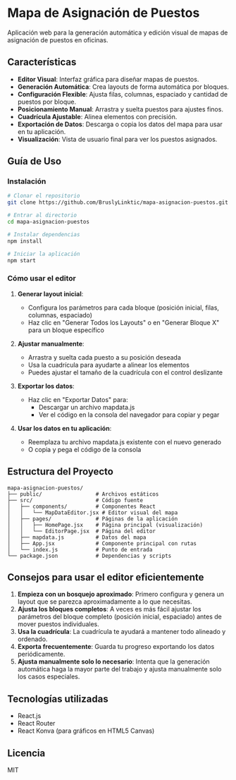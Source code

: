 # Mapa de Asignación de Puestos

Aplicación web para la generación automática y edición visual de mapas de asignación de puestos en oficinas.

## Características

- **Editor Visual**: Interfaz gráfica para diseñar mapas de puestos.
- **Generación Automática**: Crea layouts de forma automática por bloques.
- **Configuración Flexible**: Ajusta filas, columnas, espaciado y cantidad de puestos por bloque.
- **Posicionamiento Manual**: Arrastra y suelta puestos para ajustes finos.
- **Cuadrícula Ajustable**: Alinea elementos con precisión.
- **Exportación de Datos**: Descarga o copia los datos del mapa para usar en tu aplicación.
- **Visualización**: Vista de usuario final para ver los puestos asignados.

## Guía de Uso

### Instalación

```bash
# Clonar el repositorio
git clone https://github.com/BruslyLinktic/mapa-asignacion-puestos.git

# Entrar al directorio
cd mapa-asignacion-puestos

# Instalar dependencias
npm install

# Iniciar la aplicación
npm start
```

### Cómo usar el editor

1. **Generar layout inicial**:
   - Configura los parámetros para cada bloque (posición inicial, filas, columnas, espaciado)
   - Haz clic en "Generar Todos los Layouts" o en "Generar Bloque X" para un bloque específico

2. **Ajustar manualmente**:
   - Arrastra y suelta cada puesto a su posición deseada
   - Usa la cuadrícula para ayudarte a alinear los elementos
   - Puedes ajustar el tamaño de la cuadrícula con el control deslizante

3. **Exportar los datos**:
   - Haz clic en "Exportar Datos" para:
     - Descargar un archivo mapdata.js
     - Ver el código en la consola del navegador para copiar y pegar

4. **Usar los datos en tu aplicación**:
   - Reemplaza tu archivo mapdata.js existente con el nuevo generado
   - O copia y pega el código de la consola

## Estructura del Proyecto

```
mapa-asignacion-puestos/
├── public/                 # Archivos estáticos
├── src/                    # Código fuente
│   ├── components/         # Componentes React
│   │   └── MapDataEditor.jsx # Editor visual del mapa
│   ├── pages/              # Páginas de la aplicación
│   │   ├── HomePage.jsx    # Página principal (visualización)
│   │   └── EditorPage.jsx  # Página del editor
│   ├── mapdata.js          # Datos del mapa
│   ├── App.jsx             # Componente principal con rutas
│   └── index.js            # Punto de entrada
└── package.json            # Dependencias y scripts
```

## Consejos para usar el editor eficientemente

1. **Empieza con un bosquejo aproximado**: Primero configura y genera un layout que se parezca aproximadamente a lo que necesitas.
2. **Ajusta los bloques completos**: A veces es más fácil ajustar los parámetros del bloque completo (posición inicial, espaciado) antes de mover puestos individuales.
3. **Usa la cuadrícula**: La cuadrícula te ayudará a mantener todo alineado y ordenado.
4. **Exporta frecuentemente**: Guarda tu progreso exportando los datos periódicamente.
5. **Ajusta manualmente solo lo necesario**: Intenta que la generación automática haga la mayor parte del trabajo y ajusta manualmente solo los casos especiales.

## Tecnologías utilizadas

- React.js
- React Router
- React Konva (para gráficos en HTML5 Canvas)

## Licencia

MIT
